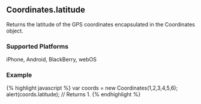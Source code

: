 Coordinates.latitude
-----------
Returns the latitude of the GPS coordinates encapsulated in the Coordinates object.

### Supported Platforms ###
iPhone, Android, BlackBerry, webOS

### Example ###
{% highlight javascript %}
var coords = new Coordinates(1,2,3,4,5,6);
alert(coords.latitude);
// Returns 1.
{% endhighlight %}